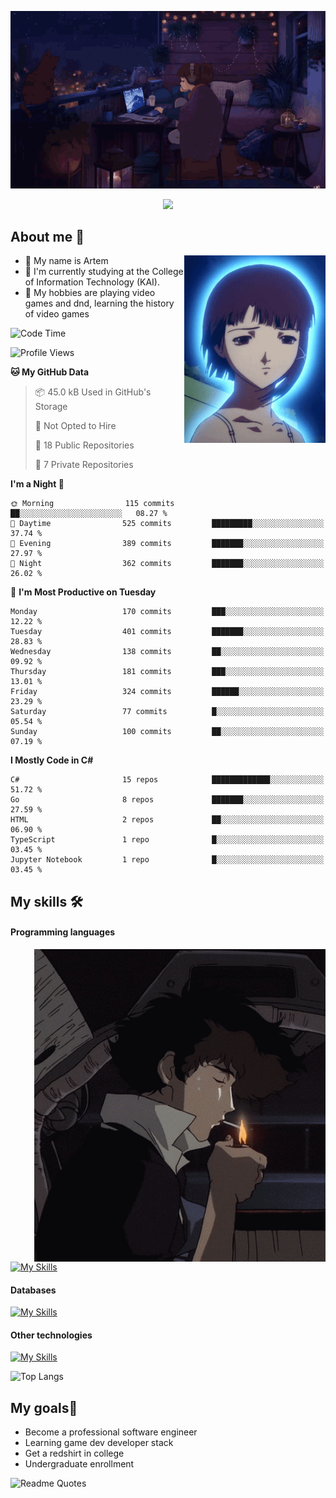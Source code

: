 <div align="center">
  <p>
    <img src="assets/lo-fi.gif">
  </p>
  <p>
    <img src="https://readme-typing-svg.herokuapp.com?color=%2336BCF7&lines=Welcome-to-my-profile&center=true&width=380&height=50&duration=4000&pause=1000">
  </p>
</div>

<div>
  <h2>About me 🚀</h2>
   <div align="center">
    <img src="assets/lain2.gif" align="right" height="300px">
  </div>
  <ul>
    <li>👨 My name is Artem</li>
    <li>🌱 I'm currently studying at the College of Information Technology (KAI).</li>
    <li>👾 My hobbies are playing video games and dnd, learning the history of video games </li>
  </ul>
</div>


<!--START_SECTION:waka-->
![Code Time](http://img.shields.io/badge/Code%20Time-115%20hrs%206%20mins-blue)

![Profile Views](http://img.shields.io/badge/Profile%20Views-4-blue)

**🐱 My GitHub Data** 

> 📦 45.0 kB Used in GitHub's Storage 
 > 
> 🚫 Not Opted to Hire
 > 
> 📜 18 Public Repositories 
 > 
> 🔑 7 Private Repositories 
 > 
**I'm a Night 🦉** 

```text
🌞 Morning                115 commits         ██░░░░░░░░░░░░░░░░░░░░░░░   08.27 % 
🌆 Daytime                525 commits         █████████░░░░░░░░░░░░░░░░   37.74 % 
🌃 Evening                389 commits         ███████░░░░░░░░░░░░░░░░░░   27.97 % 
🌙 Night                  362 commits         ███████░░░░░░░░░░░░░░░░░░   26.02 % 
```
📅 **I'm Most Productive on Tuesday** 

```text
Monday                   170 commits         ███░░░░░░░░░░░░░░░░░░░░░░   12.22 % 
Tuesday                  401 commits         ███████░░░░░░░░░░░░░░░░░░   28.83 % 
Wednesday                138 commits         ██░░░░░░░░░░░░░░░░░░░░░░░   09.92 % 
Thursday                 181 commits         ███░░░░░░░░░░░░░░░░░░░░░░   13.01 % 
Friday                   324 commits         ██████░░░░░░░░░░░░░░░░░░░   23.29 % 
Saturday                 77 commits          █░░░░░░░░░░░░░░░░░░░░░░░░   05.54 % 
Sunday                   100 commits         ██░░░░░░░░░░░░░░░░░░░░░░░   07.19 % 
```


**I Mostly Code in C#** 

```text
C#                       15 repos            █████████████░░░░░░░░░░░░   51.72 % 
Go                       8 repos             ███████░░░░░░░░░░░░░░░░░░   27.59 % 
HTML                     2 repos             ██░░░░░░░░░░░░░░░░░░░░░░░   06.90 % 
TypeScript               1 repo              █░░░░░░░░░░░░░░░░░░░░░░░░   03.45 % 
Jupyter Notebook         1 repo              █░░░░░░░░░░░░░░░░░░░░░░░░   03.45 % 
```




<!--END_SECTION:waka-->

## My skills 🛠️
#### Programming languages
<div align="center">
  <img src="assets/bebop_smoke.gif" align="right" height="500px">
</div>


[![My Skills](https://skillicons.dev/icons?i=go,cs,python)](https://skillicons.dev)
#### Databases
[![My Skills](https://skillicons.dev/icons?i=mysql,mongodb,postgres)](https://skillicons.dev)
#### Other technologies
[![My Skills](https://skillicons.dev/icons?i=unity,docker,git,wasm)](https://skillicons.dev)

![Top Langs](https://github-readme-stats.vercel.app/api/top-langs/?username=nifle3&layout=compact&theme=nord)


## My goals🚀
- Become a professional software engineer
- Learning game dev developer stack
- Get a redshirt in college
- Undergraduate enrollment

![Readme Quotes](https://quotes-github-readme.vercel.app/api?type=horizontal&theme=nord) 
